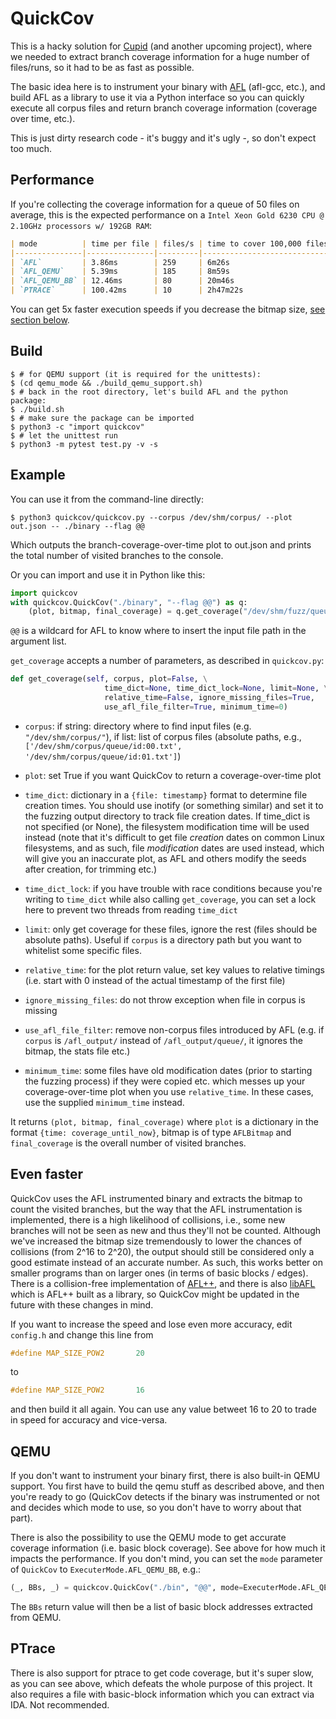 # QuickCov

This is a hacky solution for [Cupid](https://github.com/RUB-SysSec/cupid) (and another upcoming project), where we needed to extract branch coverage information for a huge number of files/runs, so it had to be as fast as possible.

The basic idea here is to instrument your binary with [AFL](https://github.com/google/AFL) (afl-gcc, etc.), and build AFL as a library to use it via a Python interface so you can quickly execute all corpus files and return branch coverage information (coverage over time, etc.).

This is just dirty research code - it's buggy and it's ugly -, so don't expect too much.

## Performance

If you're collecting the coverage information for a queue of 50 files on average, this is the expected performance on a `Intel Xeon Gold 6230 CPU @ 2.10GHz processors w/ 192GB RAM`:

```markdown
| mode          | time per file | files/s | time to cover 100,000 files |
|---------------|---------------|---------|-----------------------------|
| `AFL`         | 3.86ms        | 259     | 6m26s                       |
| `AFL_QEMU`    | 5.39ms        | 185     | 8m59s                       |
| `AFL_QEMU_BB` | 12.46ms       | 80      | 20m46s                      |
| `PTRACE`      | 100.42ms      | 10      | 2h47m22s                    | 
```

You can get 5x faster execution speeds if you decrease the bitmap size, [see section below](#even-faster).

## Build

```shell
$ # for QEMU support (it is required for the unittests):
$ (cd qemu_mode && ./build_qemu_support.sh)
$ # back in the root directory, let's build AFL and the python package:
$ ./build.sh
$ # make sure the package can be imported
$ python3 -c "import quickcov"
$ # let the unittest run
$ python3 -m pytest test.py -v -s 
```

## Example

You can use it from the command-line directly:

```shell
$ python3 quickcov/quickcov.py --corpus /dev/shm/corpus/ --plot out.json -- ./binary --flag @@
```

Which outputs the branch-coverage-over-time plot to out.json and prints the total number of visited branches to the console.

Or you can import and use it in Python like this:

```python
import quickcov
with quickcov.QuickCov("./binary", "--flag @@") as q:
    (plot, bitmap, final_coverage) = q.get_coverage("/dev/shm/fuzz/queue/")
```

`@@` is a wildcard for AFL to know where to insert the input file path in the argument list.

`get_coverage` accepts a number of parameters, as described in `quickcov.py`:

```python
def get_coverage(self, corpus, plot=False, \
                     time_dict=None, time_dict_lock=None, limit=None, \
                     relative_time=False, ignore_missing_files=True,
                     use_afl_file_filter=True, minimum_time=0)
```

* `corpus`: if string: directory where to find input files (e.g. `"/dev/shm/corpus/"`), if list: list of corpus files (absolute paths, e.g., `['/dev/shm/corpus/queue/id:00.txt', '/dev/shm/corpus/queue/id:01.txt']`)

* `plot`: set True if you want QuickCov to return a coverage-over-time plot

* `time_dict`: dictionary in a `{file: timestamp}` format to determine file creation times. You should use inotify (or something similar) and set it to the fuzzing output directory to track file creation dates. If time_dict is not specified (or None), the filesystem modification time will be used instead (note that it's difficult to get file *creation* dates on common Linux filesystems, and as such, file *modification* dates are used instead, which will give you an inaccurate plot, as AFL and others modify the seeds after creation, for trimming etc.)

* `time_dict_lock`: if you have trouble with race conditions because you're writing to `time_dict` while also calling `get_coverage`, you can set a lock here to prevent two threads from reading  `time_dict`

* `limit`: only get coverage for these files, ignore the rest (files should be absolute paths). Useful if `corpus` is a directory path but you want to whitelist some specific files.

* `relative_time`: for the plot return value, set key values to relative timings (i.e. start with 0 instead of the actual timestamp of the first file)

* `ignore_missing_files`: do not throw exception when file in corpus is missing

* `use_afl_file_filter`: remove non-corpus files introduced by AFL (e.g. if `corpus` is `/afl_output/` instead of `/afl_output/queue/`, it ignores the bitmap, the stats file etc.)

* `minimum_time`: some files have old modification dates (prior to starting the fuzzing process) if they were copied etc. which messes up your coverage-over-time plot when you use `relative_time`. In these cases, use the supplied `minimum_time` instead.

It returns `(plot, bitmap, final_coverage)` where `plot` is a dictionary in the format `{time: coverage_until_now}`, bitmap is of type `AFLBitmap` and `final_coverage` is the overall number of visited branches.

## Even faster

QuickCov uses the AFL instrumented binary and extracts the bitmap to count the visited branches, but the way that the AFL instrumentation is implemented, there is a high likelihood of collisions, i.e., some new branches will not be seen as new and thus they'll not be counted. Although we've increased the bitmap size tremendously to lower the chances of collisions (from 2^16 to 2^20), the output should still be considered only a good estimate instead of an accurate number. As such, this works better on smaller programs than on larger ones (in terms of basic blocks / edges). There is a collision-free implementation of [AFL++](https://github.com/AFLplusplus/AFLplusplus), and there is also [libAFL](https://github.com/AFLplusplus/LibAFL) which is AFL++ built as a library, so QuickCov might be updated in the future with these changes in mind.

If you want to increase the speed and lose even more accuracy, edit `config.h` and change this line from

```c
#define MAP_SIZE_POW2       20
```

to

```c
#define MAP_SIZE_POW2       16
```

and then build it all again. You can use any value betweet 16 to 20 to trade in speed for accuracy and vice-versa.

## QEMU

If you don't want to instrument your binary first, there is also built-in QEMU support. You first have to build the qemu stuff as described above, and then you're ready to go (QuickCov detects if the binary was instrumented or not and decides which mode to use, so you don't have to worry about that part).

There is also the possibility to use the QEMU mode to get accurate coverage information (i.e. basic block coverage). See above for how much it impacts the performance. If you don't mind, you can set the `mode` parameter of `QuickCov` to `ExecuterMode.AFL_QEMU_BB`, e.g.:

```python
(_, BBs, _) = quickcov.QuickCov("./bin", "@@", mode=ExecuterMode.AFL_QEMU_BB)
```

The `BBs` return value will then be a list of basic block addresses extracted from QEMU.

## PTrace

There is also support for ptrace to get code coverage, but it's super slow, as you can see above, which defeats the whole purpose of this project. It also requires a file with basic-block information which you can extract via IDA. Not recommended.
